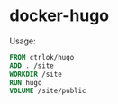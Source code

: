 # docker-hugo

Usage:

```Dockerfile
FROM ctrlok/hugo
ADD . /site
WORKDIR /site
RUN hugo
VOLUME /site/public
```

